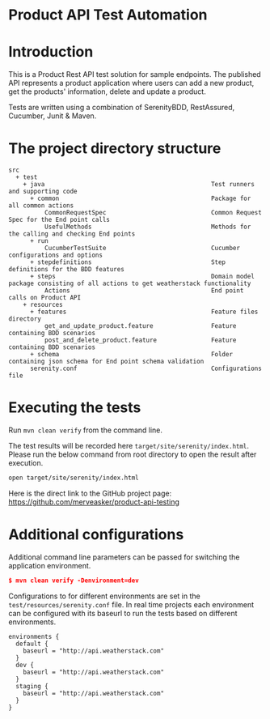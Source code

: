 # Product API Test Automation

# Introduction

This is a Product Rest API test solution for sample endpoints. The published API represents a product application where users can add a new product, get the products' information, delete and update a product.

Tests are written using a combination of SerenityBDD, RestAssured, Cucumber, Junit & Maven.

# The project directory structure

```Gherkin
src
  + test
    + java                                              Test runners and supporting code
      + common                                          Package for all common actions
          CommonRequestSpec                             Common Request Spec for the End point calls
          UsefulMethods                                 Methods for the calling and checking End points 
      + run
          CucumberTestSuite                             Cucumber configurations and options
      + stepdefinitions                                 Step definitions for the BDD features          					
      + steps                                           Domain model package consisting of all actions to get weatherstack functionality
          Actions                                       End point calls on Product API
    + resources
      + features                                        Feature files directory
          get_and_update_product.feature                Feature containing BDD scenarios
          post_and_delete_product.feature               Feature containing BDD scenarios
      + schema                                          Folder containing json schema for End point schema validation
      serenity.conf                                     Configurations file

```
# Executing the tests
Run `mvn clean verify` from the command line.

The test results will be recorded here `target/site/serenity/index.html`.
Please run the below command from root directory to open the result after execution.
```bash
open target/site/serenity/index.html 
```

Here is the direct link to the GitHub project page: https://github.com/merveasker/product-api-testing

# Additional configurations

Additional command line parameters can be passed for switching the application environment.
```json
$ mvn clean verify -Denvironment=dev
```
Configurations to for different environments are set in the `test/resources/serenity.conf` file. In real time projects each environment can be configured with its baseurl to run the tests based on different environments.
```
environments {
  default {
    baseurl = "http://api.weatherstack.com"
  }
  dev {
    baseurl = "http://api.weatherstack.com"
  }
  staging {
    baseurl = "http://api.weatherstack.com"
  }
}
```
